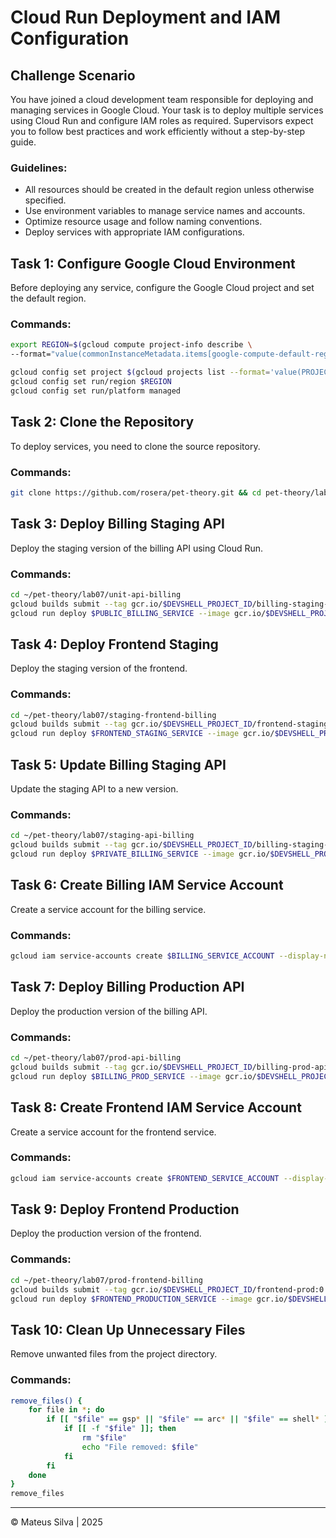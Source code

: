 # Cloud Run Deployment and IAM Configuration

## Challenge Scenario
You have joined a cloud development team responsible for deploying and managing services in Google Cloud. Your task is to deploy multiple services using Cloud Run and configure IAM roles as required. Supervisors expect you to follow best practices and work efficiently without a step-by-step guide.

### Guidelines:
- All resources should be created in the default region unless otherwise specified.
- Use environment variables to manage service names and accounts.
- Optimize resource usage and follow naming conventions.
- Deploy services with appropriate IAM configurations.

## Task 1: Configure Google Cloud Environment
Before deploying any service, configure the Google Cloud project and set the default region.

### Commands:
```sh
export REGION=$(gcloud compute project-info describe \
--format="value(commonInstanceMetadata.items[google-compute-default-region])")

gcloud config set project $(gcloud projects list --format='value(PROJECT_ID)' --filter='qwiklabs-gcp')
gcloud config set run/region $REGION
gcloud config set run/platform managed
```

## Task 2: Clone the Repository
To deploy services, you need to clone the source repository.

### Commands:
```sh
git clone https://github.com/rosera/pet-theory.git && cd pet-theory/lab07
```

## Task 3: Deploy Billing Staging API
Deploy the staging version of the billing API using Cloud Run.

### Commands:
```sh
cd ~/pet-theory/lab07/unit-api-billing
gcloud builds submit --tag gcr.io/$DEVSHELL_PROJECT_ID/billing-staging-api:0.1
gcloud run deploy $PUBLIC_BILLING_SERVICE --image gcr.io/$DEVSHELL_PROJECT_ID/billing-staging-api:0.1 --quiet
```

## Task 4: Deploy Frontend Staging
Deploy the staging version of the frontend.

### Commands:
```sh
cd ~/pet-theory/lab07/staging-frontend-billing
gcloud builds submit --tag gcr.io/$DEVSHELL_PROJECT_ID/frontend-staging:0.1
gcloud run deploy $FRONTEND_STAGING_SERVICE --image gcr.io/$DEVSHELL_PROJECT_ID/frontend-staging:0.1 --quiet
```

## Task 5: Update Billing Staging API
Update the staging API to a new version.

### Commands:
```sh
cd ~/pet-theory/lab07/staging-api-billing
gcloud builds submit --tag gcr.io/$DEVSHELL_PROJECT_ID/billing-staging-api:0.2
gcloud run deploy $PRIVATE_BILLING_SERVICE --image gcr.io/$DEVSHELL_PROJECT_ID/billing-staging-api:0.2 --quiet
```

## Task 6: Create Billing IAM Service Account
Create a service account for the billing service.

### Commands:
```sh
gcloud iam service-accounts create $BILLING_SERVICE_ACCOUNT --display-name "Billing Service Account Cloud Run"
```

## Task 7: Deploy Billing Production API
Deploy the production version of the billing API.

### Commands:
```sh
cd ~/pet-theory/lab07/prod-api-billing
gcloud builds submit --tag gcr.io/$DEVSHELL_PROJECT_ID/billing-prod-api:0.1
gcloud run deploy $BILLING_PROD_SERVICE --image gcr.io/$DEVSHELL_PROJECT_ID/billing-prod-api:0.1 --quiet
```

## Task 8: Create Frontend IAM Service Account
Create a service account for the frontend service.

### Commands:
```sh
gcloud iam service-accounts create $FRONTEND_SERVICE_ACCOUNT --display-name "Billing Service Account Cloud Run Invoker"
```

## Task 9: Deploy Frontend Production
Deploy the production version of the frontend.

### Commands:
```sh
cd ~/pet-theory/lab07/prod-frontend-billing
gcloud builds submit --tag gcr.io/$DEVSHELL_PROJECT_ID/frontend-prod:0.1
gcloud run deploy $FRONTEND_PRODUCTION_SERVICE --image gcr.io/$DEVSHELL_PROJECT_ID/frontend-prod:0.1 --quiet
```

## Task 10: Clean Up Unnecessary Files
Remove unwanted files from the project directory.

### Commands:
```sh
remove_files() {
    for file in *; do
        if [[ "$file" == gsp* || "$file" == arc* || "$file" == shell* ]]; then
            if [[ -f "$file" ]]; then
                rm "$file"
                echo "File removed: $file"
            fi
        fi
    done
}
remove_files
```

---
© Mateus Silva | 2025
